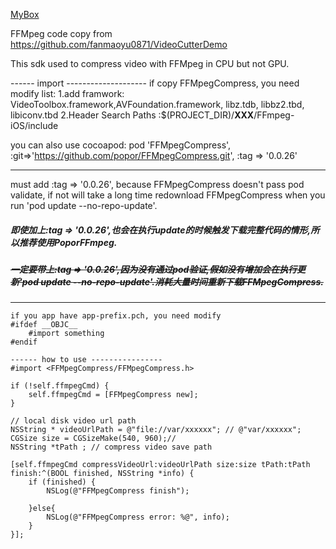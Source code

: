 <a href='https://github.com/popor/mybox'> MyBox </a>

FFMpeg code copy from https://github.com/fanmaoyu0871/VideoCutterDemo

This sdk used to compress video with FFMpeg in CPU but not GPU.

------ import --------------------
if copy FFMpegCompress, you need modify list:
  1.add framwork: VideoToolbox.framework,AVFoundation.framework, libz.tdb, libbz2.tbd, libiconv.tbd
  2.Header Search Paths  :$(PROJECT_DIR)/__XXX__/FFmpeg-iOS/include

you can also use cocoapod: 
  pod 'FFMpegCompress', :git=>'https://github.com/popor/FFMpegCompress.git', :tag => '0.0.26'

  *****
  must add :tag => '0.0.26', because FFMpegCompress doesn't pass pod validate, if not will take a long time redownload FFMpegCompress when you run 'pod update --no-repo-update'.

##### 即使加上:tag => '0.0.26',也会在执行update的时候触发下载完整代码的情形,所以推荐使用PoporFFmpeg.
##### ~~一定要带上:tag => '0.0.26',因为没有通过pod验证,假如没有增加会在执行更新'pod update --no-repo-update'.消耗大量时间重新下载FFMpegCompress.~~

  *****

```
if you app have app-prefix.pch, you need modify
#ifdef __OBJC__
    #import something
#endif

------ how to use ----------------
#import <FFMpegCompress/FFMpegCompress.h>

if (!self.ffmpegCmd) {
    self.ffmpegCmd = [FFMpegCompress new];
}
                    
// local disk video url path
NSString * videoUrlPath = @"file://var/xxxxxx"; // @"var/xxxxxx";
CGSize size = CGSizeMake(540, 960);//
NSString *tPath ; // compress video save path

[self.ffmpegCmd compressVideoUrl:videoUrlPath size:size tPath:tPath finish:^(BOOL finished, NSString *info) {
    if (finished) {
        NSLog(@"FFMpegCompress finish");
        
    }else{
        NSLog(@"FFMpegCompress error: %@", info);
    }
}];

```
